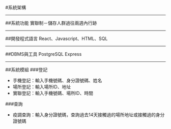 #系統架構

---
##系統功能
實聯制－儲存人群過往兩週內行跡

---
##開發程式語言
React、Javascript、HTML、SQL

---
##DBMS與工具
PostgreSQL Express

---
##系統模組
###登記
* 手機登記：輸入手機號碼、身分證號碼、姓名
* 場所登記：輸入場所ID、地址
* 實聯登記：輸入手機號碼、場所ID、時間

###查詢
* 疫調查詢：輸入身分證號碼，查詢過去14天接觸過的場所地址或接觸過的身分證號碼
